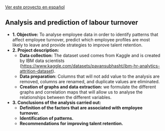 [Ver este proyecto en español](https://github.com/BorjaBallesteros/1.AnalisisRotacionLaboral_es)

## Analysis and prediction of labour turnover

- **1. Objective:** To analyse employee data in order to identify patterns that affect employee turnover, predict which employee profiles are most likely to leave and provide strategies to improve talent retention.
- **2. Project description:**
  - **Data collection:** The dataset used comes from Kaggle and is created by IBM data scientists (https://www.kaggle.com/datasets/pavansubhasht/ibm-hr-analytics-attrition-dataset).
  - **Data preparation:** Columns that will not add value to the analysis are removed, columns are renamed, and duplicate values are eliminated.
  - **Creation of graphs and data extraction:** we formulate the different graphs and correlation maps that will allow us to analyse the relationships between the different variables.
- **3. Conclusions of the analysis carried out:**
  - **Definition of the factors that are associated with employee turnover.**
  - **Identification of patterns.**
  - **Recommendations for improving talent retention.**
